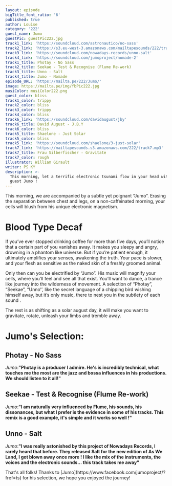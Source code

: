 ```yaml
---
layout: episode
bigTitle_font_ratio: '6'
published: true
author: Louise
category: '222'
guest_name: Jumo
guestPic: guestPic222.jpg
track1_link: 'https://soundcloud.com/astronautico/no-sass'
track2_link: 'https://s3.eu-west-3.amazonaws.com/mailtapesounds/222/track2.mp3'
track3_link: 'https://soundcloud.com/nowadays-records/unno-salt'
track4_link: 'https://soundcloud.com/jumoproject/nomade-2'
track1_title: Photay - No Sass
track2_title: Seekae - Test & Recognise (Flume Re-work)
track3_title: Unno - Salt
track4_title: Jumo - Nomade
episode_URL: 'https://mailta.pe/222/Jumo/'
image: https://mailta.pe/img/fbPic222.jpg
musiColor: musiColor222.png
guest_color: bliss
track1_color: trippy
track2_color: bliss
track3_color: trippy
track4_color: bliss
track6_link: 'https://soundcloud.com/davidaugust/jby'
track6_title: David August - J.B.Y
track6_color: bliss
track5_title: Shaelone - Just Solar
track5_color: bliss
track5_link: 'https://soundcloud.com/shaelone/3-just-solar'
track7_link: 'https://mailtapesounds.s3.amazonaws.com/222/track7.mp3'
track7_title: Frau Silberfischer - Gravitate
track7_color: rough
illustrator: William Girault
writer: PS KY
description: >-
  This morning, let a terrific electronic tsunami flow in your head with our
  guest Jumo !
---
```

<p id="introduction">This morning, we are accompanied by a subtle yet poignant “Jumo”. Erasing the separation between chest and legs, on a non-caffeinated morning, your cells will blush from his unique electronic magnetism.</p>

# Blood Type Decaf 

If you’ve ever stopped drinking coffee for more than five days, you’ll notice that a certain part of you vanishes away. It makes you sleepy and angry, drowning in a phantom like universe. But if you’re patient enough, it ultimately amplifies your senses, awakening the truth. Your pace is slower, and your flesh as sensitive as the naked skin of a freshly groomed animal.  

Only then can you be electrified by “Jumo”. His music will magnify your cells, where you’ll feel and see all that exist. You’ll want to dance, a trance like journey into the wilderness of movement. A selection of “Photay”, “Seekae”, “Unno’’, like the secret language of a chipping bird wishing himself away, but it’s only music, there to nest you in the subtlety of each sound . 

The rest is as shifting as a solar august day, it will make you want to gravitate, rotate, unleash your limbs and tremble away. 

# Jumo's Selection:

## Photay - No Sass
_Jumo_:**"**Photay is a producer I admire. He's is incredibly technical, what touches me the most are the jazz and bossa influences in his productions. We should listen to it all!**"**

## Seekae - Test & Recognise (Flume Re-work)
_Jumo_:**"**I am naturally very influenced by Flume, his sounds, his dissonances, but what I prefer is the evidence in some of his tracks. This remix is a good example, it's simple and it works so well !**"**

## Unno - Salt
_Jumo_:**"**I was really astonished by this project of Nowadays Records, I rarely heard that before. They released Salt for the new edition of As We Land, I got blown away once more ! I like the mix of the instruments, the voices and the electronic sounds... this track takes me away**"**

<p id="outroduction">That's all folks! Thanks to [Jumo](https://www.facebook.com/jumoproject/?fref=ts) for his selection, we hope you enjoyed the journey!</p>
